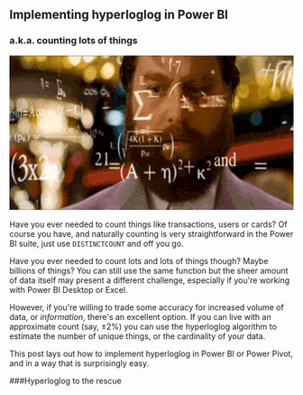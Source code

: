 ## Implementing hyperloglog in Power BI
### a.k.a. counting lots of things

![Rainman](/uploads/cards.gif)

Have you ever needed to count things like transactions, users or cards? Of course you have, and naturally counting is very straightforward in the Power BI suite, just use `DISTINCTCOUNT` and off you go.

Have you ever needed to count lots and lots of things though? Maybe billions of things? You can still use the same function but the sheer amount of data itself may present a different challenge, especially if you're working with Power BI Desktop or Excel.

However, if you're willing to trade some accuracy for increased volume of data, or _information_, there's an excellent option. If you can live with an approximate count (say, ±2%) you can use the hyperloglog algorithm to estimate the number of unique things, or the cardinality of your data.

This post lays out how to implement hyperloglog in Power BI or Power Pivot, and in a way that is surprisingly easy.

###Hyperloglog to the rescue
